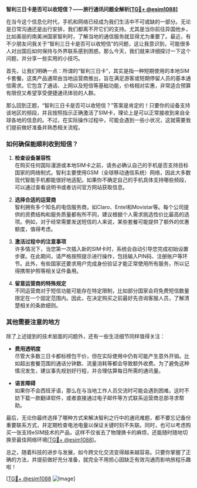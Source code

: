 **智利三日卡是否可以收短信？——旅行通讯问题全解析[[TG💪+ @esim1088](https://t.me/s/esim1088)]**

在当今这个信息化时代，手机和网络已经成为我们生活中不可或缺的一部分。无论是日常沟通还是出行安排，我们都离不开它们的支持。尤其是当你前往异国他乡，比如美丽的南美洲国家智利时，了解当地的通信服务就显得尤为重要了。最近，有不少朋友问我关于“智利三日卡是否可以收短信”的问题，这让我意识到，可能很多人对出国后如何保持与外界联系感到困惑。那么今天，我们就来详细探讨一下这个问题，并分享一些实用的小技巧。

首先，让我们明确一点：所谓的“智利三日卡”，其实是指一种短期使用的本地SIM卡套餐。这类产品通常由当地运营商推出，旨在满足游客或短期停留人员的基本通信需求。它包含了通话、上网以及短信等基础功能，价格相对实惠，非常适合预算有限但又希望享受便捷通讯体验的人群。

那么回到正题，“智利三日卡是否可以收短信？”答案是肯定的！只要你的设备支持该地区的频段，并且按照指示正确激活了SIM卡，理论上是可以正常接收到来自全球各地的信息的。不过，在实际操作过程中，可能会遇到一些小状况，这就需要我们提前做好准备并熟悉相关流程。

### 如何确保能顺利收到短信？

1. **检查设备兼容性**  
   在购买任何国际漫游或本地SIM卡之前，请务必确认自己的手机是否支持目标国家的网络制式。智利主要使用GSM（全球移动通信系统）网络，因此大多数现代智能手机都能很好地适配。如果你不确定自己的手机具体支持哪些频段，可以通过查看说明书或者访问官方网站获取信息。

2. **选择合适的运营商**  
   智利拥有多个知名的电信服务商，如Claro、Entel和Movistar等。每个公司提供的资费结构和服务质量都有所不同，建议根据个人需求挑选性价比最高的选项。例如，对于经常需要发送短信的人来说，某些套餐可能提供了额外的优惠额度，值得考虑。

3. **激活过程中的注意事项**  
   许多情况下，当您第一次插入新的SIM卡时，系统会自动引导您完成初始设置步骤。在此期间，请严格按照提示进行操作，包括输入PIN码、注册账户等环节。此外，有些国家还要求用户完成身份验证才能正常使用所有服务，所以记得携带护照等相关证件备用。

4. **留意运营商的特殊规定**  
   不同运营商对于短信功能可能存在特定限制，比如部分国家会将免费短信数量限定在一个固定范围内。因此，在决定购买之前最好先咨询客服人员，了解清楚相关的条款细则。

### 其他需要注意的地方

除了上述提到的技术层面的问题外，还有一些生活细节同样值得关注：

- **费用透明度**  
  尽管大多数三日卡都标榜包干价，但在实际使用中仍有可能产生意外开销。比如超出套餐范围的通话分钟数、流量消耗等都会导致额外收费。为了避免这种情况发生，建议事先规划好行程，并合理估算每日所需的通讯量。

- **语言障碍**  
  如果你不会西班牙语，那么在与当地工作人员交流时可能会遇到困难。这时不妨下载一款翻译软件，或者直接通过电子邮件等方式联系运营商总部寻求帮助。

最后，无论你最终选择了哪种方式来解决智利之行中的通讯难题，都不要忘记备份重要联系方式，并定期检查电池电量以保证关键时刻不失联。同时，也可以考虑购买一张支持eSIM技术的产品，这样不仅省去了物理换卡的麻烦，还能随时随地切换至最佳网络环境[[TG💪+ @esim1088](https://t.me/s/esim1088)]。

总之，随着科技的进步与发展，如今跨文化交流变得越来越容易。只要你掌握了正确的方法，并提前做好充分准备，就完全不用担心因缺乏有效沟通而影响旅程乐趣啦！

[[TG💪+ @esim1088](https://t.me/s/esim1088) ![Image](https://i.postimg.cc/4NQfJmqS/Snipaste-2025-05-13-00-14-12.png)]